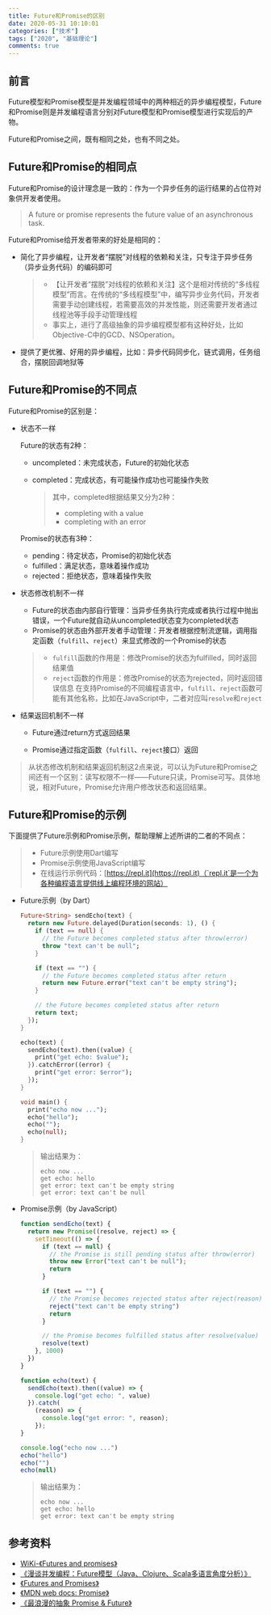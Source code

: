 ```yaml
---
title: Future和Promise的区别
date: 2020-05-31 10:10:01
categories: ["技术"]
tags: ["2020", "基础理论"]
comments: true
---
```


## 前言

Future模型和Promise模型是并发编程领域中的两种相近的异步编程模型，Future和Promise则是并发编程语言分别对Future模型和Promise模型进行实现后的产物。

Future和Promise之间，既有相同之处，也有不同之处。

<!-- more -->

## Future和Promise的相同点

Future和Promise的设计理念是一致的：作为一个异步任务的运行结果的占位符对象供开发者使用。

> A future or promise represents the future value of an asynchronous task.

Future和Promise给开发者带来的好处是相同的：

- 简化了异步编程，让开发者“摆脱”对线程的依赖和关注，只专注于异步任务（异步业务代码）的编码即可

  > - 【让开发者“摆脱”对线程的依赖和关注】这个是相对传统的“多线程模型”而言。在传统的“多线程模型”中，编写异步业务代码，开发者需要手动创建线程，若需要高效的并发性能，则还需要开发者通过线程池等手段手动管理线程
  > - 事实上，进行了高级抽象的异步编程模型都有这种好处，比如Objective-C中的GCD、NSOperation。
  
- 提供了更优雅、好用的异步编程，比如：异步代码同步化，链式调用，任务组合，摆脱回调地狱等

## Future和Promise的不同点

Future和Promise的区别是：

- 状态不一样

    Future的状态有2种：
    
    - uncompleted：未完成状态，Future的初始化状态
    - completed：完成状态，有可能操作成功也可能操作失败
      
      > 其中，completed根据结果又分为2种：
      > - completing with a value
      > - completing with an error
    
    Promise的状态有3种：
    
    - pending：待定状态，Promise的初始化状态
    - fulfilled：满足状态，意味着操作成功
    - rejected：拒绝状态，意味着操作失败
    
- 状态修改机制不一样

    - Future的状态由内部自行管理：当异步任务执行完成或者执行过程中抛出错误，一个Future就自动从uncompleted状态变为completed状态
    - Promise的状态由外部开发者手动管理：开发者根据控制流逻辑，调用指定函数（`fulfill`、`reject`）来显式修改的一个Promise的状态

    > - `fulfill`函数的作用是：修改Promise的状态为fulfilled，同时返回结果值
    > - `reject`函数的作用是：修改Promise的状态为rejected，同时返回错误信息
    > 在支持Promise的不同编程语言中，`fulfill`、`reject`函数可能有其他名称，比如在JavaScript中，二者对应叫`resolve`和`reject`

- 结果返回机制不一样

   - Future通过return方式返回结果
   
   - Promise通过指定函数（`fulfill`、`reject`接口）返回
   
      

> 从状态修改机制和结果返回机制这2点来说，可以认为Future和Promise之间还有一个区别：读写权限不一样——Future只读，Promise可写。具体地说，相对Future，Promise允许用户修改状态和返回结果。


## Future和Promise的示例

下面提供了Future示例和Promise示例，帮助理解上述所讲的二者的不同点：

> - Future示例使用Dart编写
> - Promise示例使用JavaScript编写
> - 在线运行示例代码：[https://repl.it](https://repl.it)（`repl.it`是一个为各种编程语言提供线上编程环境的网站）
> 

- Future示例（by Dart）

  ```dart
  Future<String> sendEcho(text) {
    return new Future.delayed(Duration(seconds: 1), () {
      if (text == null) {
        // the Future becomes completed status after throw(error)
        throw "text can't be null";
      }

      if (text == "") {
        // the Future becomes completed status after return
        return new Future.error("text can't be empty string");
      }

      // the Future becomes completed status after return
      return text;
    });
  }

  echo(text) {
    sendEcho(text).then((value) {
      print("get echo: $value");
    }).catchError((error) {
      print("get error: $error");
    });
  }

  void main() {
    print("echo now ...");
    echo("hello");
    echo("");
    echo(null);
  }
  ```
  
  > 输出结果为：
  >
  > ```
  > echo now ...
  > get echo: hello
  > get error: text can't be empty string
  > get error: text can't be null
  > ```

- Promise示例（by JavaScript）

  ```js
  function sendEcho(text) {
    return new Promise((resolve, reject) => {
      setTimeout(() => {
        if (text == null) {
          // the Promise is still pending status after throw(error)
          throw new Error("text can't be null");
          return
        }

        if (text == "") {
          // the Promise becomes rejected status after reject(reason)
          reject("text can't be empty string")
          return
        }

        // the Promise becomes fulfilled status after resolve(value)
        resolve(text)
      }, 1000)
    })
  }

  function echo(text) {
    sendEcho(text).then((value) => {
      console.log("get echo: ", value)
    }).catch(
      (reason) => {
        console.log("get error: ", reason);
      });
  }

  console.log("echo now ...")
  echo("hello")
  echo("")
  echo(null)
  ```
  
  > 输出结果为：
  >
  > ```
  > echo now ...
  > get echo: hello
  > get error: text can't be empty string
  > ```
  
## 参考资料

- [WiKi-《Futures and promises》](https://en.wikipedia.org/wiki/Futures_and_promises)
- [《漫谈并发编程：Future模型（Java、Clojure、Scala多语言角度分析）》](https://cloud.tencent.com/developer/article/1135972)
- [《Futures and Promises》](http://dist-prog-book.com/chapter/2/futures.html)
- [《MDN web docs: Promise》](https://developer.mozilla.org/zh-CN/docs/Web/JavaScript/Reference/Global_Objects/Promise)
- [《最浪漫的抽象 Promise & Future》](https://blog.makeex.com/2016/04/30/best-romantic-abstract-promise-and-future/)

